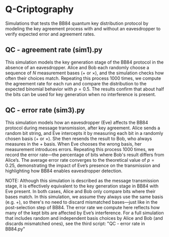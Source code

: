 # Q-Criptography
Simulations that tests the BB84 quantum key distribution protocol by modeling the key agreement process with and without an eavesdropper to verify expected error and agreement rates.
## QC - agreement rate (sim1).py
This simulation models the key generation stage of the BB84 protocol in the absence of an eavesdropper. Alice and Bob each randomly choose a sequence of $N$ measurement bases (+ or ×), and the simulation checks how often their choices match. Repeating this process 1000 times, we compute the agreement rate for each run and compare the distribution to the expected binomial behavior with $p=0.5$. The results confirm that about half the bits can be used for key generation when no interference is present.
## QC - error rate (sim3).py
This simulation models how an eavesdropper (Eve) affects the BB84 protocol during message transmission, after key agreement. Alice sends a random bit string, and Eve intercepts it by measuring each bit in a randomly chosen basis (+ or ×). She then resends the result to Bob, who always measures in the + basis. When Eve chooses the wrong basis, her measurement introduces errors. Repeating this process 1000 times, we record the error rate—the percentage of bits where Bob's result differs from Alice’s. The average error rate converges to the theoretical value of $p=0.25$, demonstrating the impact of Eve’s presence on the transmission and highlighting how BB84 enables eavesdropper detection.

NOTE: Although this simulation is described as the message transmission stage, it is effectively equivalent to the key generation stage in BB84 with Eve present. In both cases, Alice and Bob only compare bits where their bases match. In this simulation, we assume they always use the same basis (e.g. +), so there's no need to discard mismatched bases—just like in the post-selection step of BB84. The error rate we compute here reflects how many of the kept bits are affected by Eve’s interference.
For a full simulation that includes random and independent basis choices by Alice and Bob (and discards mismatched ones), see the third script: "QC - error rate in BB84.py"
